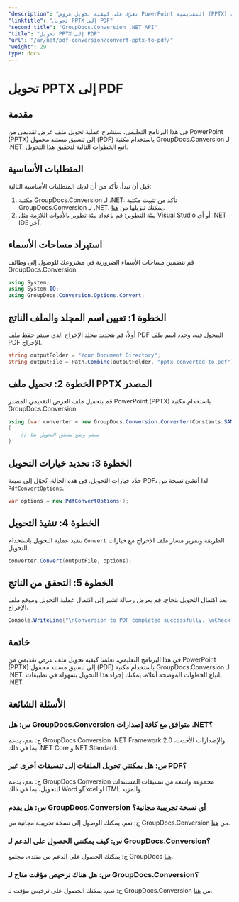 ```yaml
---
"description": "تعرّف على كيفية تحويل عروض PowerPoint التقديمية (PPTX) إلى صيغة PDF باستخدام GroupDocs.Conversion لـ .NET. عملية تحويل سهلة وفعّالة."
"linktitle": "تحويل PPTX إلى PDF"
"second_title": "GroupDocs.Conversion .NET API"
"title": "تحويل PPTX إلى PDF"
"url": "/ar/net/pdf-conversion/convert-pptx-to-pdf/"
"weight": 29
type: docs
---
```

# تحويل PPTX إلى PDF

## مقدمة
في هذا البرنامج التعليمي، سنشرح عملية تحويل ملف عرض تقديمي من PowerPoint (PPTX) إلى تنسيق مستند محمول (PDF) باستخدام مكتبة GroupDocs.Conversion لـ .NET. اتبع الخطوات التالية لتحقيق هذا التحويل.
## المتطلبات الأساسية
قبل أن نبدأ، تأكد من أن لديك المتطلبات الأساسية التالية:
1. مكتبة GroupDocs.Conversion لـ .NET: تأكد من تثبيت مكتبة GroupDocs.Conversion لـ .NET. يمكنك تنزيلها من [هنا](https://releases.groupdocs.com/conversion/net/).
2. بيئة التطوير: قم بإعداد بيئة تطوير بالأدوات اللازمة مثل Visual Studio أو أي .NET IDE آخر.

## استيراد مساحات الأسماء
قم بتضمين مساحات الأسماء الضرورية في مشروعك للوصول إلى وظائف GroupDocs.Conversion.
```csharp
using System;
using System.IO;
using GroupDocs.Conversion.Options.Convert;
```
## الخطوة 1: تعيين اسم المجلد والملف الناتج
أولاً، قم بتحديد مجلد الإخراج الذي سيتم حفظ ملف PDF المحول فيه، وحدد اسم ملف PDF الإخراج.
```csharp
string outputFolder = "Your Document Directory";
string outputFile = Path.Combine(outputFolder, "pptx-converted-to.pdf");
```
## الخطوة 2: تحميل ملف PPTX المصدر
قم بتحميل ملف العرض التقديمي المصدر PowerPoint (PPTX) باستخدام مكتبة GroupDocs.Conversion.
```csharp
using (var converter = new GroupDocs.Conversion.Converter(Constants.SAMPLE_PPTX))
{
    // سيتم وضع منطق التحويل هنا
}
```
## الخطوة 3: تحديد خيارات التحويل
حدّد خيارات التحويل. في هذه الحالة، نُحوّل إلى صيغة PDF، لذا أنشئ نسخة من `PdfConvertOptions`.
```csharp
var options = new PdfConvertOptions();
```
## الخطوة 4: تنفيذ التحويل
تنفيذ عملية التحويل باستخدام `Convert` الطريقة وتمرير مسار ملف الإخراج مع خيارات التحويل.
```csharp
converter.Convert(outputFile, options);
```
## الخطوة 5: التحقق من الناتج
بعد اكتمال التحويل بنجاح، قم بعرض رسالة تشير إلى اكتمال عملية التحويل وموقع ملف الإخراج.
```csharp
Console.WriteLine("\nConversion to PDF completed successfully. \nCheck output in {0}", outputFolder);
```

## خاتمة
في هذا البرنامج التعليمي، تعلمنا كيفية تحويل ملف عرض تقديمي من PowerPoint (PPTX) إلى تنسيق مستند محمول (PDF) باستخدام مكتبة GroupDocs.Conversion لـ .NET. باتباع الخطوات الموضحة أعلاه، يمكنك إجراء هذا التحويل بسهولة في تطبيقات .NET.
## الأسئلة الشائعة
### س: هل GroupDocs.Conversion متوافق مع كافة إصدارات .NET؟
ج: نعم، يدعم GroupDocs.Conversion .NET Framework 2.0 والإصدارات الأحدث، بما في ذلك .NET Core و.NET Standard.
### س: هل يمكنني تحويل الملفات إلى تنسيقات أخرى غير PDF؟
ج: نعم، يدعم GroupDocs.Conversion مجموعة واسعة من تنسيقات المستندات للتحويل، بما في ذلك Word وExcel وHTML والمزيد.
### س: هل يقدم GroupDocs.Conversion أي نسخة تجريبية مجانية؟
ج: نعم، يمكنك الوصول إلى نسخة تجريبية مجانية من GroupDocs.Conversion من [هنا](https://releases.groupdocs.com/).
### س: كيف يمكنني الحصول على الدعم لـ GroupDocs.Conversion؟
ج: يمكنك الحصول على الدعم من منتدى مجتمع GroupDocs [هنا](https://forum.groupdocs.com/c/conversion/11).
### س: هل هناك ترخيص مؤقت متاح لـ GroupDocs.Conversion؟
ج: نعم، يمكنك الحصول على ترخيص مؤقت لـ GroupDocs.Conversion من [هنا](https://purchase.groupdocs.com/temporary-license/).